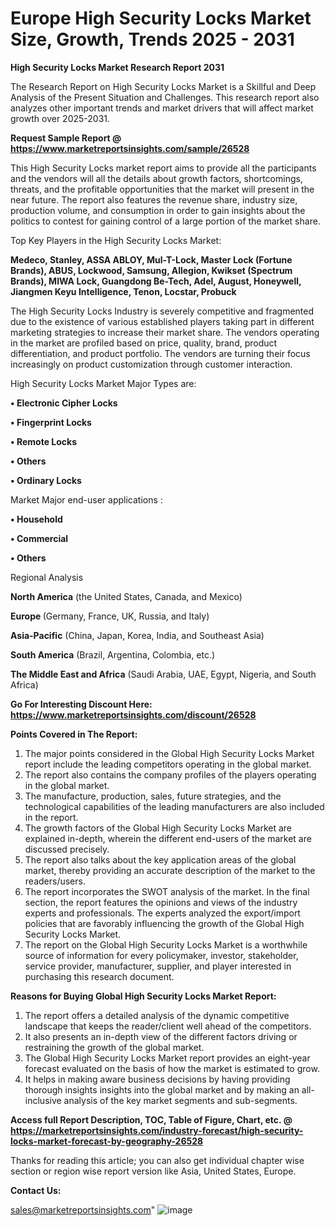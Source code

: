   # Europe High Security Locks Market Size, Growth, Trends 2025 - 2031

<strong>High Security Locks Market Research Report 2031</strong>

The Research Report on High Security Locks Market is a Skillful and Deep Analysis of the Present Situation and Challenges. This research report also analyzes other important trends and market drivers that will affect market growth over 2025-2031.

<strong>Request Sample Report @ <a href=https://www.marketreportsinsights.com/sample/26528>https://www.marketreportsinsights.com/sample/26528</a></strong>

This High Security Locks market report aims to provide all the participants and the vendors will all the details about growth factors, shortcomings, threats, and the profitable opportunities that the market will present in the near future. The report also features the revenue share, industry size, production volume, and consumption in order to gain insights about the politics to contest for gaining control of a large portion of the market share.

Top Key Players in the High Security Locks Market:

<strong>Medeco, Stanley, ASSA ABLOY, Mul-T-Lock, Master Lock (Fortune Brands), ABUS, Lockwood, Samsung, Allegion, Kwikset (Spectrum Brands), MIWA Lock, Guangdong Be-Tech, Adel, August, Honeywell, Jiangmen Keyu Intelligence, Tenon, Locstar, Probuck</strong>

The High Security Locks Industry is severely competitive and fragmented due to the existence of various established players taking part in different marketing strategies to increase their market share. The vendors operating in the market are profiled based on price, quality, brand, product differentiation, and product portfolio. The vendors are turning their focus increasingly on product customization through customer interaction.

High Security Locks Market Major Types are:

<strong>• Electronic Cipher Locks

• Fingerprint Locks

• Remote Locks

• Others

• Ordinary Locks</strong>

Market Major end-user applications :

<strong>• Household

• Commercial

• Others</strong>

Regional Analysis

</u><strong><b>North America</b></strong> (the United States, Canada, and Mexico)

<strong><b>Europe </b></strong>(Germany, France, UK, Russia, and Italy)

<strong><b>Asia-Pacific</b></strong> (China, Japan, Korea, India, and Southeast Asia)

<strong><b>South America</b></strong> (Brazil, Argentina, Colombia, etc.)

<strong><b>The Middle East and Africa</b></strong> (Saudi Arabia, UAE, Egypt, Nigeria, and South Africa)

<strong>Go For Interesting Discount Here: <a href=https://www.marketreportsinsights.com/discount/26528>https://www.marketreportsinsights.com/discount/26528</a></strong>

<strong>Points Covered in The Report:</strong>
<ol>
  <li>The major points considered in the Global High Security Locks Market report include the leading competitors operating in the global market.</li>
  <li>The report also contains the company profiles of the players operating in the global market.</li>
  <li>The manufacture, production, sales, future strategies, and the technological capabilities of the leading manufacturers are also included in the report.</li>
  <li>The growth factors of the Global High Security Locks Market are explained in-depth, wherein the different end-users of the market are discussed precisely.</li>
  <li>The report also talks about the key application areas of the global market, thereby providing an accurate description of the market to the readers/users.</li>
  <li>The report incorporates the SWOT analysis of the market. In the final section, the report features the opinions and views of the industry experts and professionals. The experts analyzed the export/import policies that are favorably influencing the growth of the Global High Security Locks Market.</li>
  <li>The report on the Global High Security Locks Market is a worthwhile source of information for every policymaker, investor, stakeholder, service provider, manufacturer, supplier, and player interested in purchasing this research document.</li>
</ol>
<strong>Reasons for Buying Global High Security Locks Market Report:</strong>

<ol>
  <li>The report offers a detailed analysis of the dynamic competitive landscape that keeps the reader/client well ahead of the competitors.</li>
  <li>It also presents an in-depth view of the different factors driving or restraining the growth of the global market.</li>
  <li>The Global High Security Locks Market report provides an eight-year forecast evaluated on the basis of how the market is estimated to grow.</li>
  <li>It helps in making aware business decisions by having providing thorough insights insights into the global market and by making an all-inclusive analysis of the key market segments and sub-segments.</li>
</ol>
<strong>Access full Report Description, TOC, Table of Figure, Chart, etc. @ <a href=https://marketreportsinsights.com/industry-forecast/high-security-locks-market-forecast-by-geography-26528>https://marketreportsinsights.com/industry-forecast/high-security-locks-market-forecast-by-geography-26528</a></strong>


Thanks for reading this article; you can also get individual chapter wise section or region wise report version like Asia, United States, Europe.

<strong>Contact Us:</strong>

sales@marketreportsinsights.com"
![image](https://github.com/user-attachments/assets/1d626292-7c73-492f-a4f3-3c000aefcd00)
